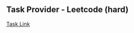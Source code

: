 ## Task Provider - Leetcode (hard)

[Task Link](https://leetcode.com/problems/basic-calculator/?envType=study-plan-v2&envId=top-interview-150)
